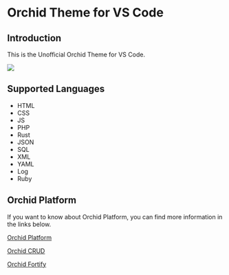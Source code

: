 # Orchid Theme for VS Code

## Introduction

This is the Unofficial Orchid Theme for VS Code.

<img src="https://imgur.com/oVQzeIy.gif" />

## Supported Languages

- HTML 
- CSS
- JS
- PHP
- Rust
- JSON
- SQL
- XML
- YAML
- Log
- Ruby

## Orchid Platform

If you want to know about Orchid Platform, you can find more information in the links below.

[Orchid Platform](https://orchid.software/)

[Orchid CRUD](https://orchid.software/en/docs/packages/crud/)

[Orchid Fortify](https://github.com/orchidsoftware/fortify)

